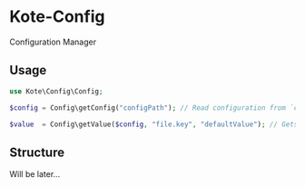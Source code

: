 # Kote-Config

Configuration Manager

## Usage

```php
use Kote\Config\Config;

$config = Config\getConfig("configPath"); // Read configuration from `configPath`

$value  = Config\getValue($config, "file.key", "defaultValue"); // Gets value associated with given key or returns `defaultValue` if no value
```

## Structure

Will be later...
